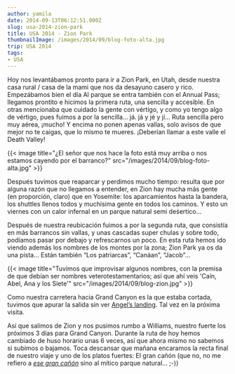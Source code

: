 ```yaml
---
author: yamila
date: 2014-09-13T06:12:51.000Z
slug: usa-2014-zion-park
title: USA 2014 - Zion Park
thumbnailImage: /images/2014/09/blog-foto-alta.jpg
trip: USA 2014
tags:
- USA
---
```



Hoy nos levantábamos pronto para ir a Zion Park, en Utah, desde nuestra casa rural / casa de la mami que nos da desayuno casero y rico. Empezábamos bien el día
Al parque se entra también con el Annual Pass; llegamos prontito e hicimos la primera ruta, una sencilla y accesible. En otras mencionaba que cuidado la gente con vértigo, y como yo tengo algo de vértigo, pues fuimos a por la sencilla… já. já y jé y jí… Ruta sencilla pero muy aérea, ¡mucho! Y encima no ponen apenas vallas, solo avisos de que mejor no te caigas, que lo mismo te mueres. ¡Deberían llamar a este valle el Death Valley!

{{< image title="¿El señor que nos hace la foto está muy arriba o nos estamos cayendo por el barranco?" src="/images/2014/09/blog-foto-alta.jpg" >}}

Después tuvimos que reaparcar y perdimos mucho tiempo: resulta que por alguna razón que no llegamos a entender, en Zion hay mucha más gente (en proporción, claro) que en Yosemite: los aparcamientos hasta la bandera, los shuttles llenos todos y muchísima gente en todos los caminos. Y esto un viernes con un calor infernal en un parque natural semi deśertico…

Después de nuestra reubicación fuimos a por la segunda ruta, que consistía en más barrancos sin vallas, y unas cascadas super chulas y sobre todo, podíamos pasar por debajo y refrescarnos un poco. En esta ruta hemos ido viendo además los nombres de los montes por la zona; Zion Park ya os da una pista… Están también “Los patriarcas”, “Canáan”, “Jacob”…

{{< image title="Tuvimos que improvisar algunos nombres, con la premisa de que debían ser nombres veterotestamentarios; así que ahí veis 'Caín, Abel, Ana y los Siete'" src="/images/2014/09/blog-zion.jpg" >}}

Como nuestra carretera hacia Grand Canyon es la que estaba cortada, tuvimos que apurar la salida sin ver [Angel’s landing](https://www.google.com/search?q=angels+landing&es_sm=93&source=lnms&tbm=isch&sa=X&ei=BN8TVL-sH8O7ogTOhIH4Bg&ved=0CAgQ_AUoAQ&biw=1024&bih=705). Tal vez en la próxima visita.

Así que salimos de Zion y nos pusimos rumbo a Williams, nuestro fuerte los próximos 3 días para Grand Canyon. Durante la ruta de hoy hemos cambiado de huso horario unas 6 veces, así que ahora mismo no sabemos si subimos o bajamos. Toca descansar que mañana encaramos la recta final de nuestro viaje y uno de los platos fuertes: El gran cañón (que no, no me refiero a [*ese gran cañón*](https://www.google.com/search?site=&tbm=isch&source=hp&biw=1024&bih=705&q=chris+evans&oq=chris+evans&gs_l=img.3..0l10.1393.4881.0.5392.13.7.1.5.5.0.88.466.6.6.0....0...1ac.1.53.img..1.12.497.ClKX-kQWGyQ&gws_rd=ssl) sino al mítico parque natural… ;-))
